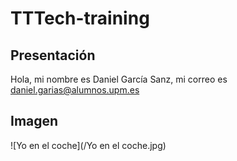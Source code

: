 # TTTech-training
## Presentación
Hola, mi nombre es Daniel García Sanz, mi correo es daniel.garias@alumnos.upm.es
## Imagen
![Yo en el coche](/Yo en el coche.jpg)

